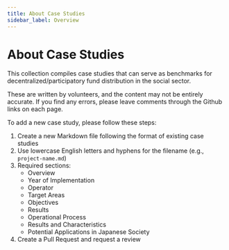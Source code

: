 ```yaml
---
title: About Case Studies
sidebar_label: Overview
---
```


# About Case Studies

This collection compiles case studies that can serve as benchmarks for decentralized/participatory fund distribution in the social sector.

These are written by volunteers, and the content may not be entirely accurate. If you find any errors, please leave comments through the Github links on each page.

To add a new case study, please follow these steps:

1. Create a new Markdown file following the format of existing case studies
2. Use lowercase English letters and hyphens for the filename (e.g., `project-name.md`)
3. Required sections:
   * Overview
   * Year of Implementation
   * Operator
   * Target Areas
   * Objectives
   * Results
   * Operational Process
   * Results and Characteristics
   * Potential Applications in Japanese Society
4. Create a Pull Request and request a review 